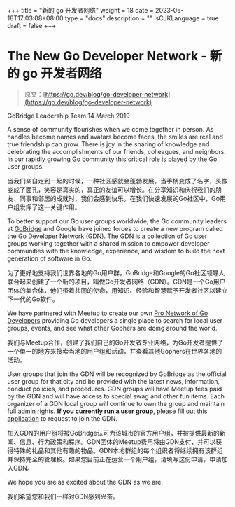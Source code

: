 +++
title = "新的 go 开发者网络"
weight = 18
date = 2023-05-18T17:03:08+08:00
type = "docs"
description = ""
isCJKLanguage = true
draft = false
+++

# The New Go Developer Network - 新的 go 开发者网络

> 原文：[https://go.dev/blog/go-developer-network](https://go.dev/blog/go-developer-network)

GoBridge Leadership Team
14 March 2019

A sense of community flourishes when we come together in person. As handles become names and avatars become faces, the smiles are real and true friendship can grow. There is joy in the sharing of knowledge and celebrating the accomplishments of our friends, colleagues, and neighbors. In our rapidly growing Go community this critical role is played by the Go user groups.

当我们亲自走到一起的时候，一种社区感就会蓬勃发展。当手柄变成了名字，头像变成了面孔，笑容是真实的，真正的友谊可以增长。在分享知识和庆祝我们的朋友、同事和邻居的成就时，我们会感到快乐。在我们快速发展的Go社区中，Go用户组发挥了这一关键作用。

To better support our Go user groups worldwide, the Go community leaders at [GoBridge](https://gobridge.org/) and Google have joined forces to create a new program called the Go Developer Network (GDN). The GDN is a collection of Go user groups working together with a shared mission to empower developer communities with the knowledge, experience, and wisdom to build the next generation of software in Go.

为了更好地支持我们世界各地的Go用户群，GoBridge和Google的Go社区领导人联合起来创建了一个新的项目，叫做Go开发者网络（GDN）。GDN是一个Go用户团体的集合体，他们带着共同的使命，用知识、经验和智慧赋予开发者社区以建立下一代的Go软件。

We have partnered with Meetup to create our own [Pro Network of Go Developers](https://meetup.com/pro/go) providing Go developers a single place to search for local user groups, events, and see what other Gophers are doing around the world.

我们与Meetup合作，创建了我们自己的Go开发者专业网络，为Go开发者提供了一个单一的地方来搜索当地的用户组和活动，并查看其他Gophers在世界各地的活动。

User groups that join the GDN will be recognized by GoBridge as the official user group for that city and be provided with the latest news, information, conduct policies, and procedures. GDN groups will have Meetup fees paid by the GDN and will have access to special swag and other fun items. Each organizer of a GDN local group will continue to own the group and maintain full admin rights. **If you currently run a user group**, please fill out this [application](https://j.mp/gdn-form) to request to join the GDN.

加入GDN的用户组将被GoBridge认可为该城市的官方用户组，并被提供最新的新闻、信息、行为政策和程序。GDN团体的Meetup费用将由GDN支付，并可以获得特殊的礼品和其他有趣的物品。GDN本地群组的每个组织者将继续拥有该群组并保持完全的管理权。如果您目前正在运营一个用户组，请填写这份申请，申请加入GDN。

We hope you are as excited about the GDN as we are.

我们希望您和我们一样对GDN感到兴奋。
